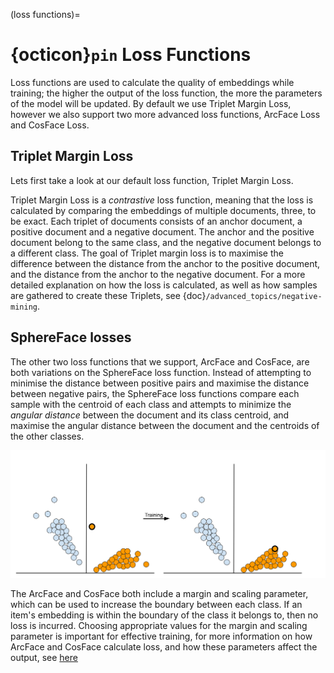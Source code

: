 (loss functions)=
# {octicon}`pin` Loss Functions

Loss functions are used to calculate the quality of embeddings while training; the higher the output of the loss function, the more the parameters of the model will be updated.
By default we use Triplet Margin Loss, however we also support two more advanced loss functions, ArcFace Loss and CosFace Loss.

## Triplet Margin Loss

Lets first take a look at our default loss function, Triplet Margin Loss.  

Triplet Margin Loss is a *contrastive* loss function, meaning that the loss is calculated by comparing the embeddings of multiple documents, three, to be exact.
Each triplet of documents consists of an anchor document, a positive document and a negative document.
The anchor and the positive document belong to the same class, and the negative document belongs to a different class.
The goal of Triplet margin loss is to maximise the difference between the distance from the anchor to the positive document, and the distance from the anchor to the negative document.
For a more detailed explanation on how the loss is calculated, as well as how samples are gathered to create these Triplets, see {doc}`/advanced_topics/negative-mining`.

## SphereFace losses

The other two loss functions that we support, ArcFace and CosFace, are both variations on the SphereFace loss function. Instead of attempting to minimise the distance between positive pairs and maximise the distance between negative pairs, the SphereFace loss functions compare each sample with the centroid of each class and attempts to minimize the *angular distance* between the document and its class centroid, and maximise the angular distance between the document and the centroids of the other classes.

![training](../imgs/SphereFace-training.png)

The ArcFace and CosFace both include a margin and scaling parameter, which can be used to increase the boundary between each class. If an item's embedding is within the boundary of the class it belongs to, then no loss is incurred. Choosing appropriate values for the margin and scaling parameter is important for effective training, for more information on how ArcFace and CosFace calculate loss, and how these parameters affect the output, see [here](https://hav4ik.github.io/articles/deep-metric-learning-survey#cosface)